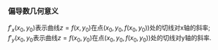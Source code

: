 ### 偏导数几何意义
$f'_x(x_0, y_0)$表示曲线$z=f(x,y_0)$在点$(x_0, y_0, f(x_0, y_0))$处的切线对x轴的斜率;  
$f'_y(x_0, y_0$表示曲线$z=f(x_0, y_0)$在点$(x_0, y_0, f(x_0, y_0))$处的切线对y轴的斜率.
